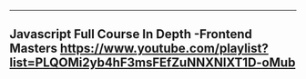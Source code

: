 


--------------------------------------------------------------------------
Javascript Full Course In Depth -Frontend Masters
https://www.youtube.com/playlist?list=PLQOMi2yb4hF3msFEfZuNNXNlXT1D-oMub
--------------------------------------------------------------------------
